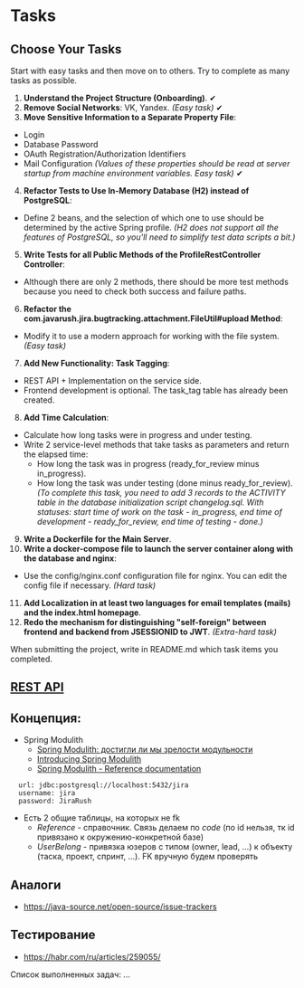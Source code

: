 # Tasks

## Choose Your Tasks

Start with easy tasks and then move on to others. Try to complete as many tasks as possible.

1. **Understand the Project Structure (Onboarding)**. ✔
2. **Remove Social Networks**: VK, Yandex. *(Easy task)* ✔
3. **Move Sensitive Information to a Separate Property File**:
  - Login
  - Database Password
  - OAuth Registration/Authorization Identifiers
  - Mail Configuration
    *(Values of these properties should be read at server startup from machine environment variables. Easy task)* ✔
4. **Refactor Tests to Use In-Memory Database (H2) instead of PostgreSQL**:
  - Define 2 beans, and the selection of which one to use should be determined by the active Spring profile.
    *(H2 does not support all the features of PostgreSQL, so you'll need to simplify test data scripts a bit.)*
5. **Write Tests for all Public Methods of the ProfileRestController Controller**:
  - Although there are only 2 methods, there should be more test methods because you need to check both success and failure paths.
6. **Refactor the com.javarush.jira.bugtracking.attachment.FileUtil#upload Method**:
  - Modify it to use a modern approach for working with the file system. *(Easy task)*
7. **Add New Functionality: Task Tagging**:
  - REST API + Implementation on the service side.
  - Frontend development is optional. The task_tag table has already been created.
8. **Add Time Calculation**:
  - Calculate how long tasks were in progress and under testing.
  - Write 2 service-level methods that take tasks as parameters and return the elapsed time:
    - How long the task was in progress (ready_for_review minus in_progress).
    - How long the task was under testing (done minus ready_for_review).
      *(To complete this task, you need to add 3 records to the ACTIVITY table in the database initialization script changelog.sql. With statuses: start time of work on the task - in_progress, end time of development - ready_for_review, end time of testing - done.)*
9. **Write a Dockerfile for the Main Server**.
10. **Write a docker-compose file to launch the server container along with the database and nginx**:
  - Use the config/nginx.conf configuration file for nginx. You can edit the config file if necessary. *(Hard task)*
11. **Add Localization in at least two languages for email templates (mails) and the index.html homepage**.
12. **Redo the mechanism for distinguishing "self-foreign" between frontend and backend from JSESSIONID to JWT**. *(Extra-hard task)*

When submitting the project, write in README.md which task items you completed.



## [REST API](http://localhost:8080/doc)

## Концепция:

- Spring Modulith
  - [Spring Modulith: достигли ли мы зрелости модульности](https://habr.com/ru/post/701984/)
  - [Introducing Spring Modulith](https://spring.io/blog/2022/10/21/introducing-spring-modulith)
  - [Spring Modulith - Reference documentation](https://docs.spring.io/spring-modulith/docs/current-SNAPSHOT/reference/html/)

```
  url: jdbc:postgresql://localhost:5432/jira
  username: jira
  password: JiraRush
```

- Есть 2 общие таблицы, на которых не fk
  - _Reference_ - справочник. Связь делаем по _code_ (по id нельзя, тк id привязано к окружению-конкретной базе)
  - _UserBelong_ - привязка юзеров с типом (owner, lead, ...) к объекту (таска, проект, спринт, ...). FK вручную будем
    проверять

## Аналоги

- https://java-source.net/open-source/issue-trackers

## Тестирование

- https://habr.com/ru/articles/259055/

Список выполненных задач:
...